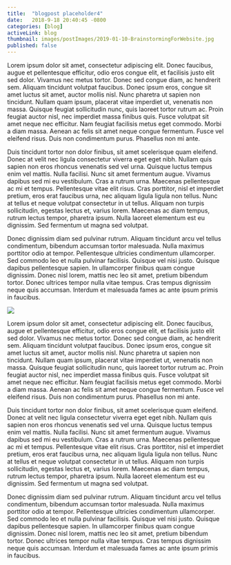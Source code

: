 ```yaml
---
title:  "blogpost placeholder4"
date:   2018-9-18 20:40:45 -0800
categories: [blog]
activeLink: blog 
thumbnail: images/postImages/2019-01-10-BrainstormingForWebsite.jpg
published: false
---
```


Lorem ipsum dolor sit amet, consectetur adipiscing elit. Donec faucibus, augue et pellentesque efficitur, odio eros congue elit, et facilisis justo elit sed dolor. Vivamus nec metus tortor. Donec sed congue diam, ac hendrerit sem. Aliquam tincidunt volutpat faucibus. Donec ipsum eros, congue sit amet luctus sit amet, auctor mollis nisl. Nunc pharetra ut sapien non tincidunt. Nullam quam ipsum, placerat vitae imperdiet ut, venenatis non massa. Quisque feugiat sollicitudin nunc, quis laoreet tortor rutrum ac. Proin feugiat auctor nisl, nec imperdiet massa finibus quis. Fusce volutpat sit amet neque nec efficitur. Nam feugiat facilisis metus eget commodo. Morbi a diam massa. Aenean ac felis sit amet neque congue fermentum. Fusce vel eleifend risus. Duis non condimentum purus. Phasellus non mi ante.

Duis tincidunt tortor non dolor finibus, sit amet scelerisque quam eleifend. Donec at velit nec ligula consectetur viverra eget eget nibh. Nullam quis sapien non eros rhoncus venenatis sed vel urna. Quisque luctus tempus enim vel mattis. Nulla facilisi. Nunc sit amet fermentum augue. Vivamus dapibus sed mi eu vestibulum. Cras a rutrum urna. Maecenas pellentesque ac mi et tempus. Pellentesque vitae elit risus. Cras porttitor, nisl et imperdiet pretium, eros erat faucibus urna, nec aliquam ligula ligula non tellus. Nunc at tellus et neque volutpat consectetur in ut tellus. Aliquam non turpis sollicitudin, egestas lectus et, varius lorem. Maecenas ac diam tempus, rutrum lectus tempor, pharetra ipsum. Nulla laoreet elementum est eu dignissim. Sed fermentum ut magna sed volutpat.

Donec dignissim diam sed pulvinar rutrum. Aliquam tincidunt arcu vel tellus condimentum, bibendum accumsan tortor malesuada. Nulla maximus porttitor odio at tempor. Pellentesque ultricies condimentum ullamcorper. Sed commodo leo et nulla pulvinar facilisis. Quisque vel nisi justo. Quisque dapibus pellentesque sapien. In ullamcorper finibus quam congue dignissim. Donec nisl lorem, mattis nec leo sit amet, pretium bibendum tortor. Donec ultrices tempor nulla vitae tempus. Cras tempus dignissim neque quis accumsan. Interdum et malesuada fames ac ante ipsum primis in faucibus.

<div><img src="https://picsum.photos/1000/400/?random"></div>

Lorem ipsum dolor sit amet, consectetur adipiscing elit. Donec faucibus, augue et pellentesque efficitur, odio eros congue elit, et facilisis justo elit sed dolor. Vivamus nec metus tortor. Donec sed congue diam, ac hendrerit sem. Aliquam tincidunt volutpat faucibus. Donec ipsum eros, congue sit amet luctus sit amet, auctor mollis nisl. Nunc pharetra ut sapien non tincidunt. Nullam quam ipsum, placerat vitae imperdiet ut, venenatis non massa. Quisque feugiat sollicitudin nunc, quis laoreet tortor rutrum ac. Proin feugiat auctor nisl, nec imperdiet massa finibus quis. Fusce volutpat sit amet neque nec efficitur. Nam feugiat facilisis metus eget commodo. Morbi a diam massa. Aenean ac felis sit amet neque congue fermentum. Fusce vel eleifend risus. Duis non condimentum purus. Phasellus non mi ante.

Duis tincidunt tortor non dolor finibus, sit amet scelerisque quam eleifend. Donec at velit nec ligula consectetur viverra eget eget nibh. Nullam quis sapien non eros rhoncus venenatis sed vel urna. Quisque luctus tempus enim vel mattis. Nulla facilisi. Nunc sit amet fermentum augue. Vivamus dapibus sed mi eu vestibulum. Cras a rutrum urna. Maecenas pellentesque ac mi et tempus. Pellentesque vitae elit risus. Cras porttitor, nisl et imperdiet pretium, eros erat faucibus urna, nec aliquam ligula ligula non tellus. Nunc at tellus et neque volutpat consectetur in ut tellus. Aliquam non turpis sollicitudin, egestas lectus et, varius lorem. Maecenas ac diam tempus, rutrum lectus tempor, pharetra ipsum. Nulla laoreet elementum est eu dignissim. Sed fermentum ut magna sed volutpat.

Donec dignissim diam sed pulvinar rutrum. Aliquam tincidunt arcu vel tellus condimentum, bibendum accumsan tortor malesuada. Nulla maximus porttitor odio at tempor. Pellentesque ultricies condimentum ullamcorper. Sed commodo leo et nulla pulvinar facilisis. Quisque vel nisi justo. Quisque dapibus pellentesque sapien. In ullamcorper finibus quam congue dignissim. Donec nisl lorem, mattis nec leo sit amet, pretium bibendum tortor. Donec ultrices tempor nulla vitae tempus. Cras tempus dignissim neque quis accumsan. Interdum et malesuada fames ac ante ipsum primis in faucibus.

[jekyll-docs]: https://jekyllrb.com/docs/home
[jekyll-gh]:   https://github.com/jekyll/jekyll
[jekyll-talk]: https://talk.jekyllrb.com/

